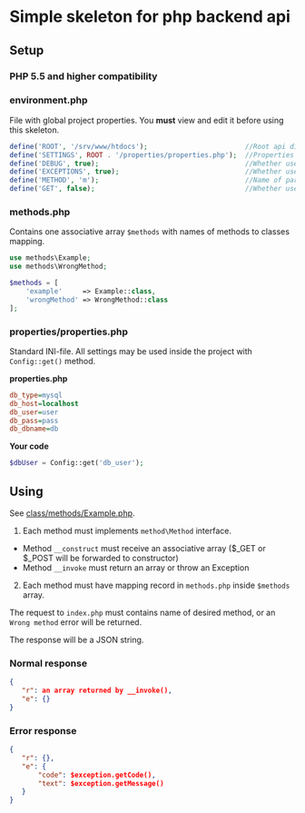 # Simple skeleton for php backend api

## Setup

### PHP 5.5 and higher compatibility

### environment.php
File with global project properties. You **must** view and edit it before using this skeleton.
```php
define('ROOT', '/srv/www/htdocs');                        //Root api directory
define('SETTINGS', ROOT . '/properties/properties.php');  //Properties file path
define('DEBUG', true);                                    //Whether use debug mode
define('EXCEPTIONS', true);                               //Whether use exceptions instead of E_USER_NOTICE
define('METHOD', 'm');                                    //Name of parameter in POST/GET data that contains method name
define('GET', false);                                     //Whether use $_GET instead of $_POST
```
### methods.php
Contains one associative array `$methods` with names of methods to classes mapping.
```php
use methods\Example;
use methods\WrongMethod;

$methods = [
    'example'     => Example::class,
    'wrongMethod' => WrongMethod::class
];
```

### properties/properties.php
Standard INI-file. All settings may be used inside the project with `Config::get()` method.

**properties.php**
```ini
db_type=mysql
db_host=localhost
db_user=user
db_pass=pass
db_dbname=db
```

**Your code**
```php
$dbUser = Config::get('db_user');
```

## Using
See [class/methods/Example.php](https://github.com/rjhdby/api-skeleton/blob/master/class/methods/Example.php).

1. Each method must implements `method\Method` interface.
  * Method `__construct` must receive an associative array ($_GET or $_POST will be forwarded to constructor)
  * Method `__invoke` must return an array or throw an Exception

2. Each method must have mapping record in `methods.php` inside `$methods` array.

The request to `index.php` must contains name of desired method, or an `Wrong method` error will be returned.

The response will be a JSON string.
   
### Normal response

```json
{
   "r": an array returned by __invoke(),
   "e": {}
}
```

### Error response

```json
{
   "r": {},
   "e": {
       "code": $exception.getCode(),
       "text": $exception.getMessage()
   }
}
```